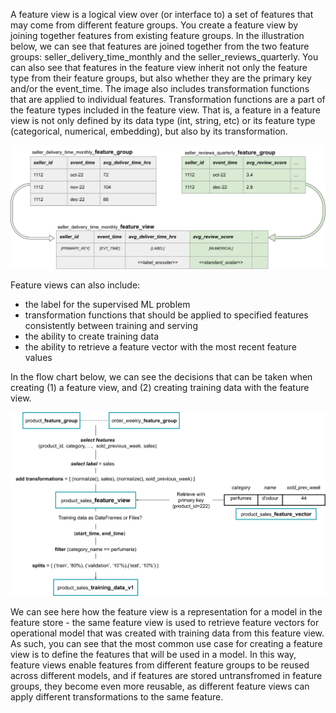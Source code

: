 A feature view is a logical view over (or interface to) a set of features that may come from different feature groups. You create a feature view by joining together features from existing feature groups. In the illustration below, we can see that features are joined together from the two feature groups: seller_delivery_time_monthly and the seller_reviews_quarterly. You can also see that features in the feature view inherit not only the feature type from their feature groups, but also whether they are the primary key and/or the event_time. The image also includes transformation functions that are applied to individual features. Transformation functions are a part of the feature types included in the feature view. That is, a feature in a feature view is not only defined by its data type (int, string, etc) or its feature type (categorical, numerical, embedding), but also by its transformation. 

<img src="/assets/images/concepts/fs/feature-view-simple.svg">


Feature views can also include:

 - the label for the supervised ML problem 
 - transformation functions that should be applied to specified features consistently between training and serving
 - the ability to create training data
 - the ability to retrieve a feature vector with the most recent feature values

In the flow chart below, we can see the decisions that can be taken when creating (1) a feature view, and (2) creating training data with the feature view.

<img src="/assets/images/concepts/fs/feature-view-flowchart.svg">

We can see here how the feature view is a representation for a model in the feature store - the same feature view is used to retrieve feature vectors for operational model that was created with training data from this feature view. As such, you can see that the most common use case for creating a feature view is to define the features that will be used in a model. In this way, feature views enable features from different feature groups to be reused across different models, and if features are stored untransfromed in feature groups, they become even more reusable, as different feature views can apply different transformations to the same feature.
